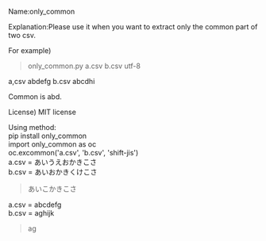 Name:only_common

Explanation:Please use it when you want to extract only the common part of two csv.

For example)

>only_common.py a.csv b.csv utf-8

a,csv  abdefg
b.csv  abcdhi

Common is abd.

License)
MIT license

Using method:  
pip install only_common  
import only_common as oc  
oc.excommon('a.csv', 'b.csv', 'shift-jis')  
a.csv = あいうえおかきこさ  
b.csv = あいおかきくけこさ  
>あいこかきこさ  

a.csv = abcdefg  
b.csv = aghijk
>ag
